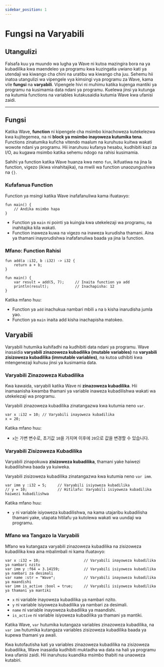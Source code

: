 ```yaml
---
sidebar_position: 1
---
```


# Fungsi na Varyabili

## Utangulizi

Falsafa kuu ya muundo wa lugha ya Wave ni kutoa mazingira bora na ya kubadilika kwa maendeleo ya programu kwa kuzingatia uwiano kati ya utendaji wa kiwango cha chini na uratibu wa kiwango cha juu.
Sehemu hii inatoa utangulizi wa vipengele vya kimsingi vya programu za Wave, kama vile **fungsi** na **varyabili**. Vipengele hivi ni muhimu katika kujenga mantiki ya programu na kusimamia data ndani ya programu.
Kuelewa jinsi ya kutunga na kutumia functions na variables kutakusaidia kutumia Wave kwa ufanisi zaidi.

---

## Fungsi
Katika Wave, **function** ni kipengele cha msimbo kinachoweza kutekelezwa kwa kujitegemea, na ni **block ya msimbo inayoweza kutumika tena**.
Functions zinatumika kuficha vitendo maalum na kuruhusu kuitwa wakati wowote ndani ya programu.
Hii inaruhusu kufanya hesabu, kudhibiti kazi za I/O, au kugawa msimbo katika sehemu ndogo na rahisi kusimamia.

Sahihi ya function katika Wave huanza kwa neno `fun`, ikifuatiwa na jina la function, vigezo (ikiwa vinahitajika), na mwili wa function unaozungushiwa na `{}`.

### Kufafanua Function
Function ya msingi katika Wave inafafanuliwa kama ifuatavyo:

```wave
fun main() {
    // Andika msimbo hapa
}
```

* Function ya `main` ni pointi ya kuingia kwa utekelezaji wa programu, na inahitajika kila wakati.
* Function inaweza kuwa na vigezo na inaweza kurudisha thamani. Aina ya thamani inayorudishwa inafafanuliwa baada ya jina la function.

### Mfano: Function Rahisi

```wave
fun add(a :i32, b :i32) -> i32 {
    return a + b;
}

fun main() {
    var result = add(5, 7);     // Inaita function ya add
    println(result);            // Inachapisha: 12
}
```

Katika mfano huu:

* Function ya `add` inachukua nambari mbili `a` na `b` kisha inarudisha jumla yao.
* Function ya `main` inaita add kisha inachapisha matokeo.

## Varyabili
Varyabili hutumika kuhifadhi na kudhibiti data ndani ya programu.
Wave inasaidia **varyabili zinazoweza kubadilika (mutable variables)** na **varyabili zisizoweza kubadilika (immutable variables)**, na kutoa udhibiti kwa mtengenezaji kuhusu jinsi ya kusimamia data.

### Varyabili Zinazoweza Kubadilika
Kwa kawaida, varyabili katika Wave ni **zinazoweza kubadilika**. Hii inamaanisha kwamba thamani ya variable inaweza kubadilishwa wakati wa utekelezaji wa programu.

Varyabili zinazoweza kubadilika zinatangazwa kwa kutumia neno `var`.
```wave
var x :i32 = 10; // Varyabili inayoweza kubadilika
x = 20;
```

Katika mfano huu:
* `x`는 가변 변수로, 초기값 `10`을 가지며 이후에 `20`으로 값을 변경할 수 있습니다.

### Varyabili Zisizoweza Kubadilika
Varyabili zinapokuwa **zisizoweza kubadilika**, thamani yake haiwezi kubadilishwa baada ya kuiweka.

Varyabili zisizoweza kubadilika zinatangazwa kwa kutumia neno `var imm`.
```wave
var imm y :i32 = 5;     // Varyabili isiyoweza kubadilika
// y = 10;              // Hitilafu: Varyabili isiyoweza kubadilika haiwezi kubadilishwa
```

Katika mfano huu:
* `y` ni variable isiyoweza kubadilishwa, na kama utajaribu kubadilisha thamani yake, utapata hitilafu ya kutolewa wakati wa uundaji wa programu.

### Mfano wa Tangazo la Varyabili
Mfano wa kutangaza varyabili zinazoweza kubadilika na zisizoweza kubadilika kwa aina mbalimbali ni kama ifuatavyo:

```wave
var x :i32 = 10;                    // Varyabili inayoweza kubadilika ya nambari nzito
var imm y :f64 = 3.14159;           // Varyabili isiyoweza kubadilika ya nambari za desimali
var name :str = "Wave";             // Varyabili inayoweza kubadilika ya maandishi
var imm is_active :bool = true;     // Varyabili isiyoweza kubadilika ya thamani ya mantiki
```

* `x` ni variable inayoweza kubadilika ya nambari nzito.
* `y` ni variable isiyoweza kubadilika ya nambari za desimali.
* `name` ni variable inayoweza kubadilika ya maandishi.
* `is_active` ni variable isiyoweza kubadilika ya thamani ya mantiki.

Katika Wave, `var` hutumika kutangaza variables zinazoweza kubadilika, na `var imm` hutumika kutangaza variables zisizoweza kubadilika baada ya kupewa thamani ya awali.

Kwa kutofautisha kati ya variables zinazoweza kubadilika na zisizoweza kubadilika, Wave inasaidia kudhibiti muktadha wa data na hali ya programu kwa ufanisi zaidi.
Hii inaruhusu kuandika msimbo thabiti na unaoweza kutabiri.
